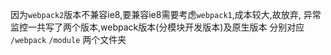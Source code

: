 因为`webpack2`版本不兼容ie8,要兼容ie8需要考虑`webpack1`,成本较大,故放弃,
异常监控一共写了两个版本,webpack版本(分模块开发版本)及原生版本
分别对应
`/webpack`
`/module`
两个文件夹